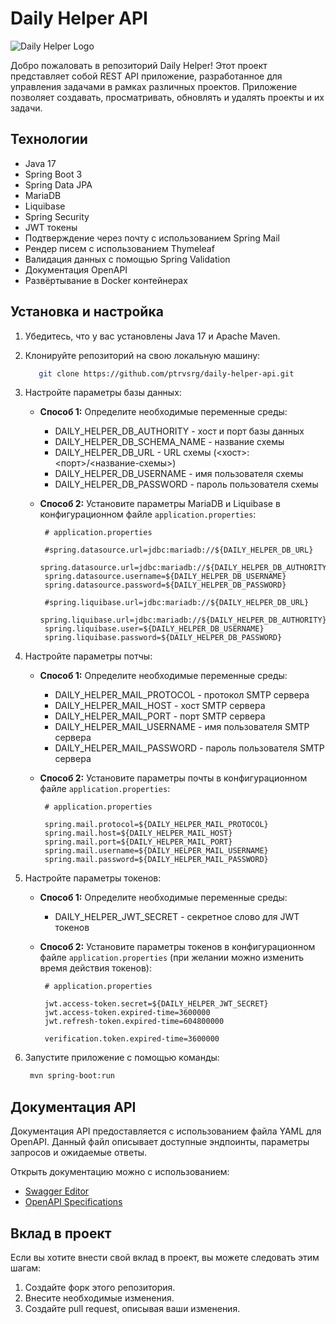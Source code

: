 # Daily Helper API

![Daily Helper Logo](https://github.com/ptrvsrg/ptrvsrg/assets/90527574/e099ed8c-623f-48e1-b3f5-2a4e7d24c7c4)

Добро пожаловать в репозиторий Daily Helper! Этот проект представляет собой REST API приложение,
разработанное для управления задачами в рамках различных проектов. Приложение позволяет создавать,
просматривать, обновлять и удалять проекты и их задачи.

## Технологии

- Java 17
- Spring Boot 3
- Spring Data JPA
- MariaDB
- Liquibase
- Spring Security
- JWT токены
- Подтверждение через почту с использованием Spring Mail
- Рендер писем с использованием Thymeleaf
- Валидация данных с помощью Spring Validation
- Документация OpenAPI
- Развёртывание в Docker контейнерах

## Установка и настройка

1. Убедитесь, что у вас установлены Java 17 и Apache Maven.
2. Клонируйте репозиторий на свою локальную машину:

   ```bash
      git clone https://github.com/ptrvsrg/daily-helper-api.git
   ```

3. Настройте параметры базы данных:

    + **Способ 1:** Определите необходимые переменные среды:

        + DAILY_HELPER_DB_AUTHORITY - хост и порт базы данных
        + DAILY_HELPER_DB_SCHEMA_NAME - название схемы
        + DAILY_HELPER_DB_URL - URL схемы (<хост>:<порт>/<название-схемы>)
        + DAILY_HELPER_DB_USERNAME - имя пользователя схемы
        + DAILY_HELPER_DB_PASSWORD - пароль пользователя схемы

    + **Способ 2:** Установите параметры MariaDB и Liquibase в конфигурационном
      файле `application.properties`:

       ```properties
        # application.properties
 
        #spring.datasource.url=jdbc:mariadb://${DAILY_HELPER_DB_URL}
        spring.datasource.url=jdbc:mariadb://${DAILY_HELPER_DB_AUTHORITY}/${DAILY_HELPER_DB_SCHEMA_NAME}
        spring.datasource.username=${DAILY_HELPER_DB_USERNAME}
        spring.datasource.password=${DAILY_HELPER_DB_PASSWORD}
 
        #spring.liquibase.url=jdbc:mariadb://${DAILY_HELPER_DB_URL}
        spring.liquibase.url=jdbc:mariadb://${DAILY_HELPER_DB_AUTHORITY}/${DAILY_HELPER_DB_SCHEMA_NAME}
        spring.liquibase.user=${DAILY_HELPER_DB_USERNAME}
        spring.liquibase.password=${DAILY_HELPER_DB_PASSWORD}
       ```

5. Настройте параметры потчы:

    + **Способ 1:** Определите необходимые переменные среды:

        + DAILY_HELPER_MAIL_PROTOCOL - протокол SMTP сервера
        + DAILY_HELPER_MAIL_HOST - хост SMTP сервера
        + DAILY_HELPER_MAIL_PORT - порт SMTP сервера
        + DAILY_HELPER_MAIL_USERNAME - имя пользователя SMTP сервера
        + DAILY_HELPER_MAIL_PASSWORD - пароль пользователя SMTP сервера

    + **Способ 2:** Установите параметры почты в конфигурационном
      файле `application.properties`:

        ```properties
         # application.properties
 
         spring.mail.protocol=${DAILY_HELPER_MAIL_PROTOCOL}
         spring.mail.host=${DAILY_HELPER_MAIL_HOST}
         spring.mail.port=${DAILY_HELPER_MAIL_PORT}
         spring.mail.username=${DAILY_HELPER_MAIL_USERNAME}
         spring.mail.password=${DAILY_HELPER_MAIL_PASSWORD}
        ```

6. Настройте параметры токенов:

   + **Способ 1:** Определите необходимые переменные среды:

      + DAILY_HELPER_JWT_SECRET - секретное слово для JWT токенов

   + **Способ 2:** Установите параметры токенов в конфигурационном
     файле `application.properties` (при желании можно изменить время действия токенов):

       ```properties
        # application.properties

        jwt.access-token.secret=${DAILY_HELPER_JWT_SECRET}
        jwt.access-token.expired-time=3600000
        jwt.refresh-token.expired-time=604800000

        verification.token.expired-time=3600000
       ```

7. Запустите приложение с помощью команды:

   ```bash
    mvn spring-boot:run
   ```

## Документация API

Документация API предоставляется с использованием файла YAML для OpenAPI. Данный файл описывает
доступные эндпоинты, параметры запросов и ожидаемые ответы.

Открыть документацию можно с использованием:

+ [Swagger Editor](https://editor.swagger.io/)
+ [OpenAPI Specifications](https://plugins.jetbrains.com/plugin/14394-openapi-specifications)

## Вклад в проект

Если вы хотите внести свой вклад в проект, вы можете следовать этим шагам:

1. Создайте форк этого репозитория.
2. Внесите необходимые изменения.
3. Создайте pull request, описывая ваши изменения.
